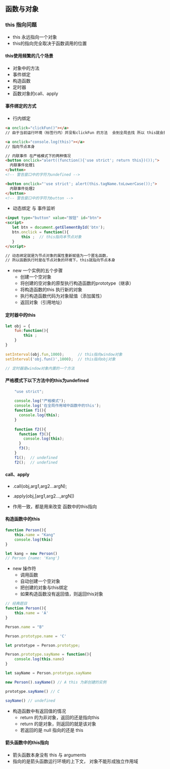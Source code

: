 ## 函数与对象
### this 指向问题
- this 永远指向一个对象
- this的指向完全取决于函数调用的位置

#### this使用频繁的几个场景
- 对象中的方法
- 事件绑定
- 构造函数
- 定时器
- 函数对象的call、apply

#### 事件绑定的方式
- 行内绑定

```html
<a onclick="clickFun()"></a>
// 由于当前运行环境（标签行内）并没有clickFun 的方法  会到全局去找 所以 this就会指向window

<a onclick="console.log(this)"></a>
// 指向节点本身

// 内联事件 在严格模式下的两种情况
<button onclick="alert((function(){'use strict'; return this})());">
  内联事件处理1
</button>
<!-- 警告窗口中的字符为undefined -->

<button onclick="'use strict'; alert(this.tagName.toLowerCase());">
  内联事件处理2
</button>
<!-- 警告窗口中的字符为button -->
```

- 动态绑定 与 事件监听

```html
<input type="button" value="按钮" id="btn">
<script>
   let btn = document.getElementById('btn');
   btn.onclick = function(){
       this ;  // this指向本节点对象
   }
</script>

// 动态绑定就是为节点对象的属性重新赋值为一个匿名函数，
// 所以函数执行时是在节点对象的环境下，this就指向节点本身
```

- new 一个实例的五个步骤
    - 创建一个空对象
    - 将创建的空对象的原型执行构造函数的prototype（继承）
    - 将构造函数的this 执行新的对象
    - 执行构造函数代码为对象赋值（添加属性）
    - 返回对象（引用地址）
    
#### 定时器中的this

```js
let obj = {
    fun:function(){
        this ;
    }
}
​
setInterval(obj.fun,1000);      // this指向window对象
setInterval('obj.fun()',1000);  // this指向obj对象

// 定时器是window对象内置的一个方法
```

#### 严格模式下以下方法中的this为undefined
```js
    "use strict";
    
    console.log("严格模式");
    console.log('在全局作用域中函数中的this');
    function f1(){
      console.log(this);
    }
    
    function f2(){
      function f3(){
        console.log(this);
      }
      f3();
    }
    f1();  // undefined
    f2();  // undefined
```

#### call、apply
- .call(obj,arg1,arg2...argN);
- .apply(obj,[arg1,arg2...,argN])

- 作用一致，都是用来改变 函数中的this指向


#### 构造函数中的this

```js
function Person(){
    this.name = "Kang"
    console.log(this)
}

let kang = new Person()
// Person {name: 'Kang'}
```

- new 操作符
    - 调用函数
    - 自动创建一个空对象
    - 把创建的对象与this绑定
    - 如果构造函数没有返回值，则返回this对象

```js
// 经典题目
function Person(){
    this.name = 'A'
}

Person.name = "B"

Person.prototype.name = 'C'

let prototype = Person.prototype;

Person.prototype.sayName = function(){
    console.log(this.name)
}

let sayName = Person.prototype.sayName

new Person().sayName() // A this 为新创建的实例

prototype.sayName() // C

sayName() // undefined 

```

- 构造函数中有返回值的情况
    - return 的为非对象，返回的还是指向this
    - return 的是对象，则返回的就是该对象
    - 若返回的是 null 指向的还是 this
    
    
#### 箭头函数中的this指向
- 箭头函数本身没有 this 与 arguments 
- 指向的是箭头函数运行环境的上下文， 对象不能形成独立作用域

